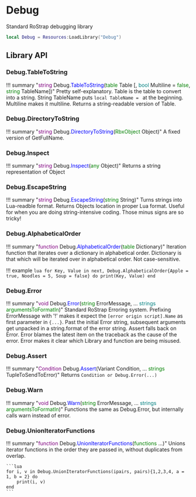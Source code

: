 # Debug
Standard RoStrap debugging library

```lua
local Debug = Resources:LoadLibrary("Debug")
```

## Library API

### Debug.TableToString

!!! summary "<span style="color:purple;">string</span> Debug.<span style="color:blue;">TableToString</span>(<span style="color:green;">table</span> Table [, <span style="color:teal;">bool</span> Multiline = <span style="color:green;">false</span>, <span style="color:green;">string</span> TableName])"
	Pretty self-explanatory. Table is the table to convert into a string. String TableName puts `local TableName = ` at the beginning. Multiline makes it multiline. Returns a string-readable version of Table.

### Debug.DirectoryToString

!!! summary "<span style="color:purple;">string</span> Debug.<span style="color:blue;">DirectoryToString</span>(<span style="color:green;">RbxObject</span> Object)"
	 A fixed version of GetFullName.

### Debug.Inspect

!!! summary "<span style="color:purple;">string</span> Debug.<span style="color:blue;">Inspect</span>(<span style="color:green;">any</span> Object)"
	Returns a string representation of Object

### Debug.EscapeString

!!! summary "<span style="color:purple;">string</span> Debug.<span style="color:blue;">EscapeString</span>(<span style="color:green;">string</span> String)"
	Turns strings into Lua-readble format. Returns Objects location in proper Lua format. Useful for when you are doing string-intensive coding. Those minus signs are so tricky!

### Debug.AlphabeticalOrder

!!! summary "<span style="color:purple;">function</span> Debug.<span style="color:blue;">AlphabeticalOrder</span>(<span style="color:green;">table</span> Dictionary)"
	Iteration function that iterates over a dictionary in alphabetical order. Dictionary is that which will be iterated over in alphabetical order. Not case-sensitive.

!!! example
	```lua
	for Key, Value in next, Debug.AlphabeticalOrder{Apple = true, Noodles = 5, Soup = false} do
		print(Key, Value)
	end
	```

### Debug.Error

!!! summary "<span style="color:purple;">void</span> Debug.<span style="color:blue;">Error</span>(<span style="color:green;">string</span> ErrorMessage, ... <span style="color:teal;">strings</span> <span style="color:green;">argumentsToFormatIn</span>)"
	Standard RoStrap Erroring system. Prefixing ErrorMessage with '!' makes it expect the `[error origin script].Name` as first parameter in `{...}`. Past the initial Error string, subsequent arguments get unpacked in a string.format of the error string. Assert falls back on Error. Error blames the latest item on the traceback as the cause of the error. Error makes it clear which Library and function are being misused.

### Debug.Assert

!!! summary "<span style="color:purple;">Condition</span> Debug.<span style="color:blue;">Assert</span>(Variant Condition, ... <span style="color:green;">strings</span> TupleToSendToError)"
	Returns `Condition or Debug.Error(...)`

### Debug.Warn

!!! summary "<span style="color:purple;">void</span> Debug.<span style="color:blue;">Warn</span>(<span style="color:green;">string</span> ErrorMessage, ... <span style="color:teal;">strings</span> <span style="color:green;">argumentsToFormatIn</span>)"
	Functions the same as Debug.Error, but internally calls warn instead of error.

### Debug.UnionIteratorFunctions

!!! summary "<span style="color:purple;">function</span> Debug.<span style="color:blue;">UnionIteratorFunctions</span>(<span style="color:green;">functions</span> ...)"
	Unions iterator functions in the order they are passed in, without duplicates from overlap.

	```lua
	for i, v in Debug.UnionIteratorFunctions(ipairs, pairs){1,2,3,4, a = 1, b = 2} do
		print(i, v)
	end
	```
